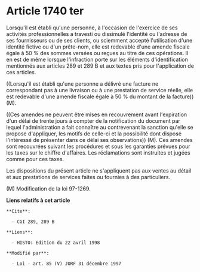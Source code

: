 # Article 1740 ter

Lorsqu'il est établi qu'une personne, à l'occasion de l'exercice de ses activités professionnelles a travesti ou dissimulé
l'identité ou l'adresse de ses fournisseurs ou de ses clients, ou sciemment accepté l'utilisation d'une identité fictive ou
d'un prête-nom, elle est redevable d'une amende fiscale égale à 50 % des sommes versées ou reçues au titre de ces opérations.
Il en est de même lorsque l'infraction porte sur les éléments d'identification mentionnés aux articles 289 et 289 B et aux
textes pris pour l'application de ces articles.

((Lorsqu'il est établi qu'une personne a délivré une facture ne correspondant pas à une livraison ou à une prestation de
service réelle, elle est redevable d'une amende fiscale égale à 50 % du montant de la facture)) (M).

((Ces amendes ne peuvent être mises en recouvrement avant l'expiration d'un délai de trente jours à compter de la
notification du document par lequel l'administration a fait connaître au contrevenant la sanction qu'elle se propose
d'appliquer, les motifs de celle-ci et la possibilité dont dispose l'intéressé de présenter dans ce délai ses observations))
(M). Ces amendes sont recouvrées suivant les procédures et sous les garanties prévues pour les taxes sur le chiffre
d'affaires. Les réclamations sont instruites et jugées comme pour ces taxes.

Les dispositions du présent article ne s'appliquent pas aux ventes au détail et aux prestations de services faites ou
fournies à des particuliers.

(M) Modification de la loi 97-1269.

**Liens relatifs à cet article**

	**Cite**:

	  - CGI 289, 289 B

	**Liens**:

	  - HISTO: Edition du 22 avril 1998

	**Modifié par**:

	  - Loi - art. 85 (V) JORF 31 décembre 1997
